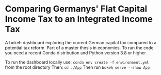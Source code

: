 # Comparing Germanys' Flat Capital Income Tax to an Integrated Income Tax
A bokeh dashboard exploring the current German capital tax compared to a potential tax reform. Part of a master thesis in economics. To run the code you need a recent Conda distribution and Python version 3.8 or higher.  

To run the dashboard locally use: `conda env create -f environment.yml` from the root directory
Then: `cd ./App`
Then run `bokeh serve --show App`
